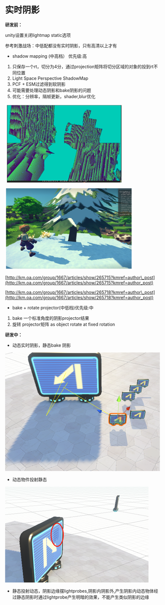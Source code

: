 # 实时阴影

**研发前：**

unity设置关闭lightmap static选项

参考刺激战场：中低配都没有实时阴影，只有高清以上才有

* shadow mapping \(中高档） 优先级:高

1. 只保存一个rt，切分为4分，通过projection矩阵将切分区域的对象的投到rt不同位置
2. Light Space Perspective ShadowMap
3.  PCF + ESM过滤得到软阴影
4. 可能需要处理动态阴影和bake阴影的问题
5.  优化：分辨率，隔帧更新，shader,blur优化

![1 rt,4&#x4E2A;viewport](../../.gitbook/assets/image%20%2857%29.png)

![](../../.gitbook/assets/image%20%2852%29.png)

[http://km.oa.com/group/1667/articles/show/265715?kmref=author\_post](http://km.oa.com/group/1667/articles/show/265715?kmref=author_post)

[http://km.oa.com/group/1667/articles/show/265718?kmref=author\_post](http://km.oa.com/group/1667/articles/show/265718?kmref=author_post)

* bake + rotate projector\(中低档\)优先级:中

1. bake 一个标准角度的阴影projector结果
2. 旋转 projector矩阵 as object rotate at fixed rotation

**研发中：**

* 动态实时阴影，静态bake 阴影

![](../../.gitbook/assets/image%20%2868%29.png)

* 动态物件投射静态

![](../../.gitbook/assets/image%20%2869%29.png)

* 静态投射动态，阴影边缘摆lightprobes,阴影内阴影外,产生阴影内动态物体经过静态阴影时通过lightprobe产生明暗的效果，不能产生类似阴影的边缘







